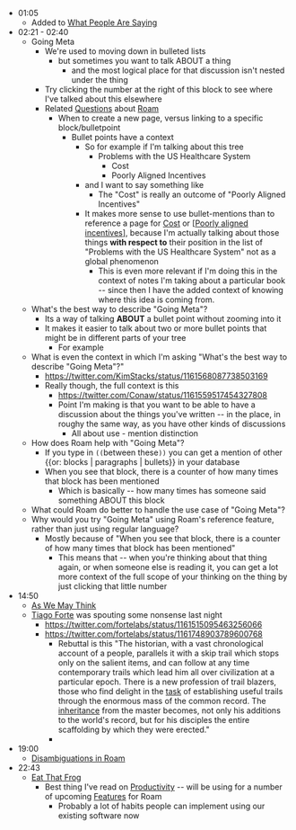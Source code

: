 - 01:05
    - Added to [What People Are Saying](<What People Are Saying.md>)
- 02:21 - 02:40
    - Going Meta
        - We're used to moving down in bulleted lists
            - but sometimes you want to talk ABOUT a thing
                - and the most logical place for that discussion isn't nested under the thing
        - Try clicking the number at the right of this block to see where I've talked about this elsewhere
        - Related [Questions](<Questions.md>) about [Roam](<Roam.md>)
            - When to create a new page, versus linking to a specific block/bulletpoint
                - Bullet points have a context
                    - So for example if I'm talking about this tree 
                        - Problems with the US Healthcare System
                            - Cost
                            - Poorly Aligned Incentives
                    - and I want to say something like
                        - The "Cost" is really an outcome of "Poorly Aligned Incentives"
                    - It makes more sense to use bullet-mentions than to reference a page for [Cost](<Cost.md>) or [[Poorly aligned incentives](<[Poorly aligned incentives.md>)], because I'm actually talking about those things **with respect to** their position in the list of "Problems with the US Healthcare System" not as a global phenomenon
                        - This is even more relevant if I'm doing this in the context of notes I'm taking about a particular book -- since then I have the added context of knowing where this idea is coming from.
    - What's the best way to describe "Going Meta"?
        - Its a way of talking __ABOUT__ a bullet point without zooming into it
        - It makes it easier to talk about two or more bullet points that might be in different parts of your tree
            - For example
    - What is even the context in which I'm asking "What's the best way to describe "Going Meta"?"
        - https://twitter.com/KimStacks/status/1161568087738503169
        - Really though, the full context is this
            - https://twitter.com/Conaw/status/1161559517454327808
            - Point I'm making is that you want to be able to have a discussion about the things you've written -- in the place, in roughy the same way, as you have other kinds of discussions
                - All about use - mention distinction
    - How does Roam help with "Going Meta"?
        - If you type in `((`between these`))` you can get a mention of other {{or: blocks | paragraphs | bullets}} in your database
        - When you see that block, there is a counter of how many times that block has been mentioned
            - Which is basically -- how many times has someone said something ABOUT this block
    - What could Roam do better to handle the use case of "Going Meta"?
    - Why would you try "Going Meta" using Roam's reference feature, rather than just using regular language?
        - Mostly because of "When you see that block, there is a counter of how many times that block has been mentioned"
            - This means that -- when you're thinking about that thing again, or when someone else is reading it, you can get a lot more context of the full scope of your thinking on the thing by just clicking that little number
- 14:50
    - [As We May Think](<As We May Think.md>)
    - [Tiago Forte](<Tiago Forte.md>) was spouting some nonsense last night
        - https://twitter.com/fortelabs/status/1161515095463256066
        - https://twitter.com/fortelabs/status/1161748903789600768
            - Rebuttal is this "The historian, with a vast chronological account of a people, parallels it with a skip trail which stops only on the salient items, and can follow at any time contemporary trails which lead him all over civilization at a particular epoch. There is a new profession of trail blazers, those who find delight in the [task](<task.md>) of establishing useful trails through the enormous mass of the common record. The [inheritance](<inheritance.md>) from the master becomes, not only his additions to the world's record, but for his disciples the entire scaffolding by which they were erected."
            - 
- 19:00
    - [Disambiguations in Roam](<Disambiguations in Roam.md>)
- 22:43
    - [Eat That Frog](<Eat That Frog.md>)
        - Best thing I've read on [Productivity](<Productivity.md>) -- will be using for a number of upcoming [Features](<Features.md>) for Roam
            - Probably a lot of habits people can implement using our existing software now
